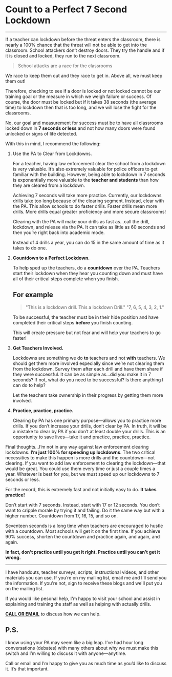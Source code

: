 # Count to a Perfect 7 Second Lockdown

---

If a teacher can lockdown before the threat enters the classroom, there is nearly a 100% chance that the threat will not be able to get into the classroom. School attackers don’t destroy doors. They try the handle and if it is closed and locked, they run to the next classroom.

> School attacks are a race for the classrooms

We race to keep them out and they race to get in. Above all, we must keep them out!

Therefore, checking to see if a door is locked or not locked cannot be our training goal or the measure in which we weigh failure or success. Of course, the door must be locked but if it takes 38 seconds (the average time) to lockdown then that is too long, and we will lose the fight for the classrooms.

No, our goal and measurement for success must be to have all classrooms locked down in **7 seconds or less** and not how many doors were found unlocked or signs of life detected.

With this in mind, I recommend the following:

1. Use the PA to Clear from Lockdowns.

   For a teacher, having law enforcement clear the school from a lockdown is very valuable. It’s also extremely valuable for police officers to get familiar with the building. However, being able to lockdown in 7 seconds is exponentially more valuable to the **teacher and students** than how they are cleared from a lockdown.

   Achieving 7 seconds will take more practice. Currently, our lockdowns drills take too long because of the clearing segment. Instead, clear with the PA. This allow schools to do faster drills. Faster drills mean more drills. More drills equal greater proficiency and more secure classrooms!

   Clearing with the PA will make your drills as fast as…call the drill, lockdown, and release via the PA. It can take as little as 60 seconds and then you’re right back into academic mode.

   Instead of 4 drills a year, you can do 15 in the same amount of time as it takes to do one.

2. **Countdown to a Perfect Lockdown.**

   To help sped up the teachers, do a **countdown** over the PA. Teachers start their lockdown when they hear you counting down and must have all of their critical steps complete when you finish.

   ## For example

   > "This is a lockdown drill. This a lockdown Drill."
   > "7, 6, 5, 4, 3, 2, 1."

   To be successful, the teacher must be in their hide position and have completed their critical steps **before** you finish counting.

   This will create pressure but not fear and will help your teachers to go faster!

3. **Get Teachers Involved.**

   Lockdowns are something we do **to** teachers and not **with** teachers. We should get them more involved especially since we’re not clearing them from the lockdown. Survey them after each drill and have them share if they were successful. It can be as simple as…did you make it in 7 seconds? If not, what do you need to be successful? Is there anything I can do to help?

   Let the teachers take ownership in their progress by getting them more involved.

4. **Practice, practice, practice.**

   Clearing by PA has one primary purpose—allows you to practice more drills. If you don’t increase your drills, don’t clear by PA. In truth, it will be a mistake to clear by PA if you don’t at least double your drills. This is an opportunity to save lives—take it and practice, practice, practice.

Final thoughts…I’m not in any way against law enforcement clearing lockdowns. **I’m just 100% for speeding up lockdowns**. The two critical necessities to make this happen is more drills and the countdown—not clearing. If you want to add law enforcement to clearing the lockdown—that would be great. You could use them every time or just a couple times a year. Whatever is best for you, but we must speed up our lockdowns to 7 seconds or less.

For the record, this is extremely fast and not initially easy to do. **It takes practice!**

Don’t start with 7 seconds. Instead, start with 17 or 12 seconds. You don’t want to cripple morale by trying it and failing. Do it the same way but with a higher number. Countdown from 17, 16, 15, and so on.

Seventeen seconds is a long time when teachers are encouraged to hustle with a countdown. Most schools will get it on the first time. If you achieve 90% success, shorten the countdown and practice again, and again, and again.

**In fact, don't practice until you get it right. Practice until you can’t get it wrong.**

---

I have handouts, teacher surveys, scripts, instructional videos, and other materials you can use. If you’re on my mailing list, email me and I'll send you the information. If you're not, sign to receive these blogs and we'll put you on the mailing list.

If you would like pesonal help, I'm happy to visit your school and assist in explaining and training the staff as well as helping with actually drills.

**[CALL OR EMAIL](mailto:don@donshomette.com)** to discuss how we can help.

## P.S.

I know using your PA may seem like a big leap. I’ve had hour long conversations (debates) with many others about why we must make this switch and I’m willing to discuss it with anyone—anytime.

Call or email and I’m happy to give you as much time as you’d like to discuss it. It’s that important.
